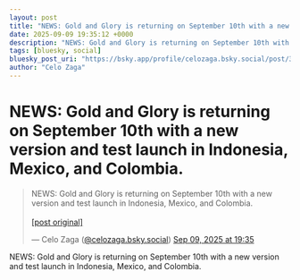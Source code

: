 ```yaml
---
layout: post
title: "NEWS: Gold and Glory is returning on September 10th with a new version and test launch in Indonesia, Mexico, and Colombia."
date: 2025-09-09 19:35:12 +0000
description: "NEWS: Gold and Glory is returning on September 10th with a new version and test launch in Indonesia, Mexico, and Colombia."
tags: [bluesky, social]
bluesky_post_uri: "https://bsky.app/profile/celozaga.bsky.social/post/3lyghnkwtvi27"
author: "Celo Zaga"
---
```


<h1 class="bluesky-post-title">NEWS: Gold and Glory is returning on September 10th with a new version and test launch in Indonesia, Mexico, and Colombia.</h1>


<blockquote class="bluesky-embed" data-bluesky-uri="at://did:plc:lmh6rennptq77inaztnovw4b/app.bsky.feed.post/3lyghnkwtvi27" data-bluesky-embed-color-mode="system">
<p lang="">NEWS: Gold and Glory is returning on September 10th with a new version and test launch in Indonesia, Mexico, and Colombia.<br><br><a href="https://bsky.app/profile/celozaga.bsky.social/post/3lyghnkwtvi27">[post original]</a></p>
&mdash; Celo Zaga (<a href="https://bsky.app/profile/did:plc:lmh6rennptq77inaztnovw4b">@celozaga.bsky.social</a>) <a href="https://bsky.app/profile/celozaga.bsky.social/post/3lyghnkwtvi27">Sep 09, 2025 at 19:35</a>
</blockquote>
<script async src="https://embed.bsky.app/static/embed.js" charset="utf-8"></script>


<p class="bluesky-post-description">NEWS: Gold and Glory is returning on September 10th with a new version and test launch in Indonesia, Mexico, and Colombia.</p>
